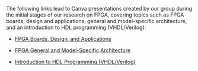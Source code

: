 The following links lead to Canva presentations created by our group during the initial stages of our research on FPGA, covering topics such as FPGA boards, design and applications, general and model-specific architecture, and an introduction to HDL programming (VHDL/Verilog):

- [FPGA Boards, Design, and Applications](https://www.canva.com/design/DAF53U3Spsg/vUmkkLwIJmmhaU_WjNTQhw/view?utm_content=DAF53U3Spsg&utm_campaign=designshare&utm_medium=link&utm_source=editor)
 
- [FPGA General and Model-Specific Architecture](https://www.canva.com/design/DAF6EMIjYM4/YsOOhU6bxO9vvpnHfPNsBQ/view?utm_content=DAF6EMIjYM4&utm_campaign=designshare&utm_medium=link&utm_source=editor)


- [Introduction to HDL Programming (VHDL/Verilog)](https://www.canva.com/design/DAF51Aze2Sc/aToOrYPPaLjjFGMGKB3S4w/view?utm_content=DAF51Aze2Sc&utm_campaign=designshare&utm_medium=link&utm_source=editor)
